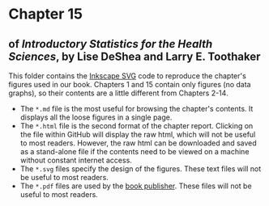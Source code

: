 Chapter 15
================
## of *Introductory Statistics for the Health Sciences*, by Lise DeShea and Larry E. Toothaker

This folder contains the [Inkscape SVG](http://www.inkscape.org/en/) code to reproduce the chapter's figures used in our book. Chapters 1 and 15 contain only figures (no data graphs), so their contents are a little different from Chapters 2-14.

 * The `*.md` file is the most useful for browsing the chapter's contents.  It displays all the loose figures in a single page.
 * The `*.html` file is the second format of the chapter report.  Clicking on the file within GitHub will display the raw html, which will not be useful to most readers.  However, the raw html can be downloaded and saved as a stand-alone file if the contents need to be viewed on a machine without constant internet access.
 * The `*.svg` files specify the design of the figures.  These text files will not be useful to most readers.
 * The `*.pdf` files are used by the [book publisher](http://www.crcpress.com/browse/category/STA02A).  These files will not be useful to most readers.
